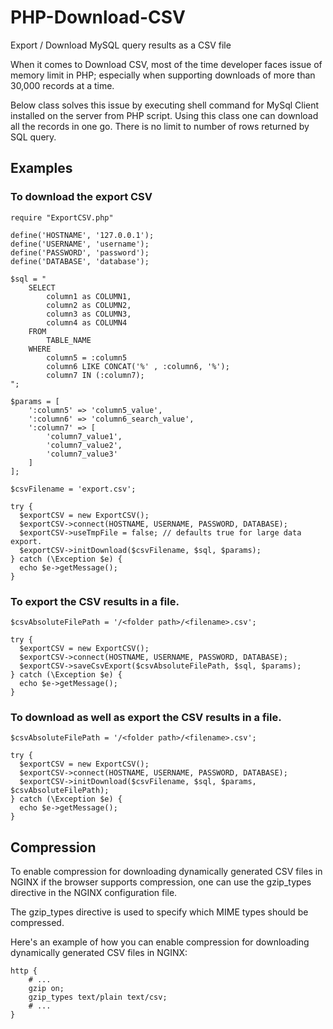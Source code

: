 # **PHP-Download-CSV**
 
Export / Download MySQL query results as a CSV file
 

When it comes to Download CSV, most of the time developer faces issue of memory limit in PHP; especially when supporting downloads of more than 30,000 records at a time.
 

Below class solves this issue by executing shell command for MySql Client installed on the server from PHP script. Using this class one can download all the records in one go. There is no limit to number of rows returned by SQL query.<br>
 

## Examples
 
### To download the export CSV
 

    require "ExportCSV.php"
    
    define('HOSTNAME', '127.0.0.1'); 
    define('USERNAME', 'username'); 
    define('PASSWORD', 'password'); 
    define('DATABASE', 'database'); 
    
    $sql = "
        SELECT
            column1 as COLUMN1,
            column2 as COLUMN2,
            column3 as COLUMN3,
            column4 as COLUMN4
        FROM
            TABLE_NAME
        WHERE
            column5 = :column5
            column6 LIKE CONCAT('%' , :column6, '%');
            column7 IN (:column7);
    ";
    
    $params = [
        ':column5' => 'column5_value',
        ':column6' => 'column6_search_value',
        ':column7' => [
            'column7_value1',
            'column7_value2',
            'column7_value3'
        ]
    ];
    
    $csvFilename = 'export.csv'; 
    
    try { 
      $exportCSV = new ExportCSV(); 
      $exportCSV->connect(HOSTNAME, USERNAME, PASSWORD, DATABASE);
      $exportCSV->useTmpFile = false; // defaults true for large data export.
      $exportCSV->initDownload($csvFilename, $sql, $params);
    } catch (\Exception $e) { 
      echo $e->getMessage(); 
    } 

### To export the CSV results in a file.
 

    $csvAbsoluteFilePath = '/<folder path>/<filename>.csv'; 
    
    try { 
      $exportCSV = new ExportCSV(); 
      $exportCSV->connect(HOSTNAME, USERNAME, PASSWORD, DATABASE);
      $exportCSV->saveCsvExport($csvAbsoluteFilePath, $sql, $params); 
    } catch (\Exception $e) { 
      echo $e->getMessage(); 
    }

### To download as well as export the CSV results in a file.
 

    $csvAbsoluteFilePath = '/<folder path>/<filename>.csv'; 
    
    try { 
      $exportCSV = new ExportCSV();
      $exportCSV->connect(HOSTNAME, USERNAME, PASSWORD, DATABASE);
      $exportCSV->initDownload($csvFilename, $sql, $params, $csvAbsoluteFilePath);
    } catch (\Exception $e) { 
      echo $e->getMessage(); 
    } 

## Compression
 
To enable compression for downloading dynamically generated CSV files in NGINX if the browser supports compression, one can use the gzip\_types directive in the NGINX configuration file.
 

The gzip\_types directive is used to specify which MIME types should be compressed.
 
Here's an example of how you can enable compression for downloading dynamically generated CSV files in NGINX:
 

    http {
        # ...
        gzip on;
        gzip_types text/plain text/csv;
        # ...
    }
